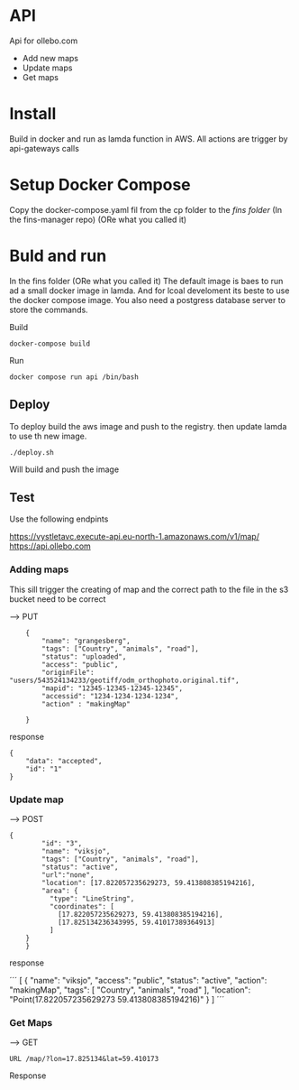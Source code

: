 # API 

Api for ollebo.com

- Add new maps 
- Update maps
- Get maps

# Install

Build in docker and run as lamda function in AWS.
All actions are trigger by api-gateways calls


# Setup Docker Compose

Copy the docker-compose.yaml fil from the cp folder to the *fins folder* (In the fins-manager repo) (ORe what you called it)


# Buld and run
In the fins folder (ORe what you called it)
The default image is baes to run ad a small docker image in lamda. And for lcoal develoment its beste to use the docker compose image.
You also need a postgress database server to store the commands.




Build
```
docker-compose build
```

Run
```
docker compose run api /bin/bash
```

## Deploy

To deploy build the aws image and push to the registry. then update lamda to use th new image.

```
./deploy.sh
```
Will build and push the image


## Test

Use the following endpints 

https://vystletavc.execute-api.eu-north-1.amazonaws.com/v1/map/
https://api.ollebo.com

### Adding maps

This sill trigger the creating of map and the correct path to the file in the s3 bucket need to be correct

--> PUT
```
    {
        "name": "grangesberg",
        "tags": ["Country", "animals", "road"],
        "status": "uploaded",
        "access": "public",
        "originFile": "users/543524134233/geotiff/odm_orthophoto.original.tif",
        "mapid": "12345-12345-12345-12345",
        "accessid": "1234-1234-1234-1234",
        "action" : "makingMap"
        
    }
```

response

```
{
    "data": "accepted",
    "id": "1"
}
```

### Update map

--> POST

```
{
        "id": "3",
        "name": "viksjo",
        "tags": ["Country", "animals", "road"],
        "status": "active",
        "url":"none",
        "location": [17.822057235629273, 59.413808385194216],
        "area": {
          "type": "LineString",
          "coordinates": [
            [17.822057235629273, 59.413808385194216],
            [17.825134236343995, 59.41017389364913]
          ]
    }
    }
```

response

´´´
[
    {
        "name": "viksjo",
        "access": "public",
        "status": "active",
        "action": "makingMap",
        "tags": [
            "Country",
            "animals",
            "road"
        ],
        "location": "Point(17.822057235629273 59.413808385194216)"
    }
]
´´´

### Get Maps


--> GET

```
URL /map/?lon=17.825134&lat=59.410173
```

Response

```
```
